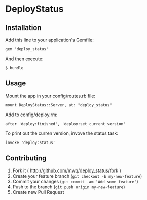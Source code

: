 # DeployStatus

## Installation

Add this line to your application's Gemfile:

    gem 'deploy_status'

And then execute:

    $ bundle

## Usage

Mount the app in your config/routes.rb file:

    mount DeployStatus::Server, at: "deploy_status"

Add to config/deploy.rm:
    
    after 'deploy:finished', 'deploy:set_current_version'
    
To print out the curren version, invove the status task:
   
    invoke 'deploy:status'

## Contributing

1. Fork it ( http://github.com/mwq/deploy_status/fork )
2. Create your feature branch (`git checkout -b my-new-feature`)
3. Commit your changes (`git commit -am 'Add some feature'`)
4. Push to the branch (`git push origin my-new-feature`)
5. Create new Pull Request
